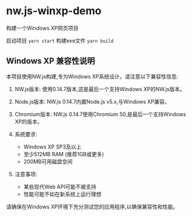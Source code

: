 # nw.js-winxp-demo
构建一个Windows XP网页项目

启动项目 `yarn start`
构建exe文件 `yarn build`

## Windows XP 兼容性说明

本项目使用NW.js构建,专为Windows XP系统设计。请注意以下兼容性信息:

1. NW.js版本: 使用0.14.7版本,这是最后一个支持Windows XP的NW.js版本。

2. Node.js版本: NW.js 0.14.7内置Node.js v5.x,与Windows XP兼容。

3. Chromium版本: NW.js 0.14.7使用Chromium 50,是最后一个支持Windows XP的版本。

4. 系统要求:
   - Windows XP SP3及以上
   - 至少512MB RAM (推荐1GB或更多)
   - 200MB可用磁盘空间

5. 注意事项:
   - 某些现代Web API可能不被支持
   - 性能可能不如在新系统上运行理想

请确保在Windows XP环境下充分测试您的应用程序,以确保兼容性和性能。
